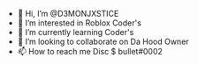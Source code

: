 - 👋 Hi, I’m @D3MONJXSTICE
- 👀 I’m interested in Roblox Coder's
- 🌱 I’m currently learning Coder's
- 💞️ I’m looking to collaborate on Da Hood Owner
- 📫 How to reach me Disc $ bullet#0002

<!---
D3MONJXSTICE/D3MONJXSTICE is a ✨ special ✨ repository because its `README.md` (this file) appears on your GitHub profile.
You can click the Preview link to take a look at your changes.
--->

